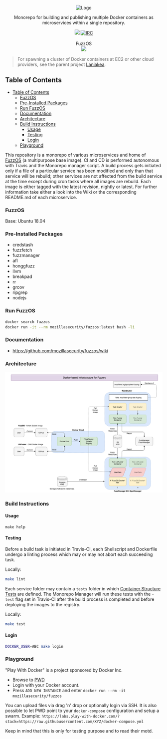 <p align="center">
  <img src="https://github.com/posidron/posidron.github.io/raw/master/static/images/orion.png" alt="Logo" />
</p>

<p align="center">
  Monorepo for building and publishing multiple Docker containers as microservices within a single repository.
</p>
<p align="center">
<a href="https://travis-ci.org/MozillaSecurity/orion"><img src="https://travis-ci.org/MozillaSecurity/orion.svg?branch=master"></a>
<a href="https://www.irccloud.com/invite?channel=%23fuzzing&amp;hostname=irc.mozilla.org&amp;port=6697&amp;ssl=1"><img src="https://img.shields.io/badge/IRC-%23fuzzing-1e72ff.svg?style=flat" alt="IRC"></a>
<br/><br/>
FuzzOS<br>
  <a href="https://microbadger.com/images/mozillasecurity/fuzzos"><img src="https://images.microbadger.com/badges/image/mozillasecurity/fuzzos.svg"></a>
</p>

> For spawning a cluster of Docker containers at EC2 or other cloud providers, see the parent project [Laniakea](https://github.com/MozillaSecurity/laniakea/).

## Table of Contents

- [Table of Contents](#table-of-contents)
  - [FuzzOS](#fuzzos)
  - [Pre-Installed Packages](#pre-installed-packages)
  - [Run FuzzOS](#run-fuzzos)
  - [Documentation](#documentation)
  - [Architecture](#architecture)
  - [Build Instructions](#build-instructions)
    - [Usage](#usage)
    - [Testing](#testing)
    - [Login](#login)
  - [Playground](#playground)

This repository is a monorepo of various microservices and home of [FuzzOS](https://github.com/MozillaSecurity/orion/tree/master/base/fuzzos) (a multipurpose base image). CI and CD is performed autonomous with Travis and the Monorepo manager script. A build process gets initiated only if a file of a particular service has been modified and only than that service will be rebuild; other services are not affected from the build service at the time except during cron tasks where all images are rebuild. Each image is either tagged with the latest revision, nightly or latest. For further information take either a look into the Wiki or the corresponding README.md of each microservice.

### FuzzOS

Base: Ubuntu 18.04

### Pre-Installed Packages

- credstash
- fuzzfetch
- fuzzmanager
- afl
- honggfuzz
- llvm
- breakpad
- rr
- grcov
- ripgrep
- nodejs

### Run FuzzOS

```bash
docker search fuzzos
docker run -it --rm mozillasecurity/fuzzos:latest bash -li
```

### Documentation

- https://github.com/mozillasecurity/fuzzos/wiki

### Architecture

[![](docs/assets/overview.png)](https://raw.githubusercontent.com/MozillaSecurity/fuzzos/master/docs/assets/overview.png)

### Build Instructions

#### Usage

```
make help
```

#### Testing

Before a build task is initiated in Travis-CI, each Shellscript and Dockerfile undergo a linting process which may or may not abort each succeeding task.

Locally:

```bash
make lint
```

Each service folder may contain a `tests` folder in which [Container Structure Tests](https://github.com/GoogleContainerTools/container-structure-test) are defined. The Monorepo Manager will run these tests
with the `-test` flag set in Travis-CI after the build process is completed and before deploying the images to the registry.

Locally:

```bash
make test
```

#### Login

```bash
DOCKER_USER=ABC make login
```

### Playground

"Play With Docker" is a project sponsored by Docker Inc.

- Browse to [PWD](https://labs.play-with-docker.com)
- Login with your Docker account.
- Press `ADD NEW INSTANCE` and enter `docker run --rm -it mozillasecurity/fuzzos`

You can upload files via drag 'n' drop or optionally login via SSH.
It is also possible to let PWD point to your `docker-compose` configuration and setup a swarm. Example:
`https://labs.play-with-docker.com/?stack=https://raw.githubusercontent.com/XYZ/docker-compose.yml`

Keep in mind that this is only for testing purpose and to read their motd.
